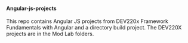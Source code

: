 #### Angular-js-projects
This repo contains Angular JS projects from DEV220x Framework Fundamentals with Angular and a directory build project. The DEV220X projects are in the Mod Lab folders.  
